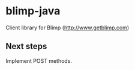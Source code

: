 blimp-java
==========

Client library for Blimp (http://www.getblimp.com)

## Next steps
Implement POST methods.
